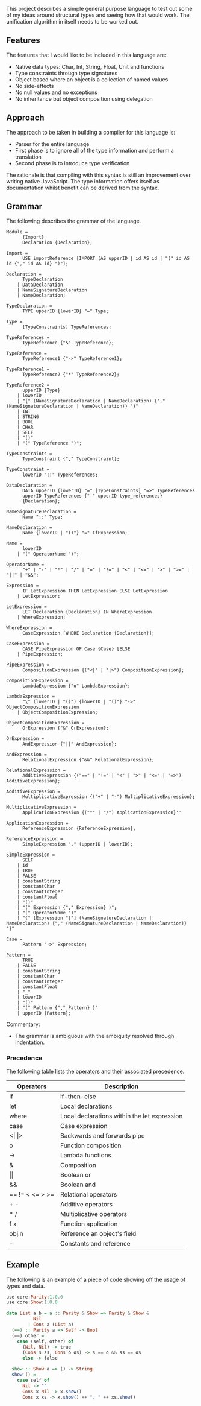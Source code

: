 This project describes a simple general purpose language to test out some of my ideas around structural types and seeing
how that would work.  The unification algorithm in itself needs to be worked out.
  

## Features

The features that I would like to be included in this language are:

- Native data types: Char, Int, String, Float, Unit and functions
- Type constraints through type signatures
- Object based where an object is a collection of named values
- No side-effects
- No null values and no exceptions
- No inheritance but object composition using delegation


## Approach

The approach to be taken in building a compiler for this language is:

- Parser for the entire language
- First phase is to ignore all of the type information and perform a translation
- Second phase is to introduce type verification

The rationale is that compiling with this syntax is still an improvement over writing native JavaScript.  The type 
information offers itself as documentation whilst benefit can be derived from the syntax.


## Grammar

The following describes the grammar of the language.

```text
Module = 
      {Import}
      Declaration {Declaration};

Import = 
      USE importReference [IMPORT (AS upperID | id AS id | "(" id AS id {"," id AS id} ")"];
      
Declaration = 
      TypeDeclaration 
    | DataDeclaration 
    | NameSignatureDeclaration 
    | NameDeclaration;

TypeDeclaration = 
      TYPE upperID {lowerID} "=" Type;
 
Type = 
      [TypeConstraints] TypeReferences;

TypeReferences = 
      TypeReference {"&" TypeReference};

TypeReference = 
      TypeReference1 {"->" TypeReference1};
    
TypeReference1 = 
      TypeReference2 {"*" TypeReference2};
    
TypeReference2 = 
      upperID {Type}
    | lowerID
    | "{" (NameSignatureDeclaration | NameDeclaration) {"," (NameSignatureDeclaration | NameDeclaration)} "}"
    | INT
    | STRING
    | BOOL
    | CHAR
    | SELF
    | "()"
    | "(" TypeReference ")";

TypeConstraints = 
      TypeConstraint {"," TypeConstraint};

TypeConstraint = 
      lowerID "::" TypeReferences;

DataDeclaration = 
      DATA upperID {lowerID} "=" [TypeConstraints] "=>" TypeReferences 
      upperID TypeReferences {"|" upperID type_references}
      {Declaration};

NameSignatureDeclaration = 
      Name "::" Type;

NameDeclaration = 
      Name {lowerID | "()"} "=" IfExpression;

Name =
      lowerID
    | "(" OperatorName ")";
    
OperatorName =
      "+" | "-" | "*" | "/" | "=" | "!=" | "<" | "<=" | ">" | ">=" | "||" | "&&";
      
Expression = 
      IF LetExpression THEN LetExpression ELSE LetExpression
    | LetExpression;
    
LetExpression =
      LET Declaration {Declaration} IN WhereExpression
    | WhereExpression;
    
WhereExpression =
      CaseExpression [WHERE Declaration {Declaration}];
      
CaseExpression =
      CASE PipeExpression OF Case {Case} [ELSE 
    | PipeExpression;
    
PipeExpression =
      CompositionExpression {("<|" | "|>") CompositionExpression};
      
CompositionExpression =
      LambdaExpression {"o" LambdaExpression};
      
LambdaExpression =
      "\" (lowerID | "()") {lowerID | "()"} "->" ObjectCompositionExpression
    | ObjectCompositionExpression;

ObjectCompositionExpression =
      OrExpression {"&" OrExpression};
    
OrExpression =
      AndExpression {"||" AndExpression};
      
AndExpression = 
      RelationalExpression {"&&" RelationalExpression};
      
RelationalExpression =
      AdditiveExpression {("==" | "!=" | "<" | ">" | "<=" | "=>") AdditiveExpression};
      
AdditiveExpression =
      MultiplicativeExpression {("+" | "-") MultiplicativeExpression};
       
MultiplicativeExpression =
      ApplicationExpression {("*" | "/") ApplicationExpression}''

ApplicationExpression =
      ReferenceExpression {ReferenceExpression};
      
ReferenceExpression =
      SimpleExpression "." (upperID | lowerID);
      
SimpleExpression =
      SELF
    | id
    | TRUE
    | FALSE
    | constantString
    | constantChar
    | constantInteger
    | constantFloat
    | "()"
    | "(" Expression {"," Expression} )";
    | "(" OperatorName ")"
    | "{" [Expression "|"] (NameSignatureDeclaration | NameDeclaration) {"," (NameSignatureDeclaration | NameDeclaration)} "}"
    
Case =
      Pattern "->" Expression;
      
Pattern =
      TRUE
    | FALSE
    | constantString
    | constantChar
    | constantInteger
    | constantFloat
    | "_"
    | lowerID
    | "()"
    | "(" Pattern {"," Pattern} )"
    | upperID {Pattern};
```

Commentary:

* The grammar is ambiguous with the ambiguity resolved through indentation.


### Precedence

The following table lists the operators and their associated precedence.

| Operators | Description |
|-----------|-------------|
| if        | if-then-else |
| let       | Local declarations |
| where     | Local declarations within the let expression |
| case      | Case expression |
| <\| \|> | Backwards and forwards pipe |
| o | Function composition |
| -> | Lambda functions |
| & | Composition |
| \|\| | Boolean or |
| && | Boolean and |
| == != < <= > >= | Relational operators |
| + - | Additive operators |
| * / | Multiplicative operators |
| f x | Function application |
| obj.n | Reference an object's field |
| - | Constants and reference |


## Example

The following is an example of a piece of code showing off the usage of types and data.

```haskell
use core:Parity:1.0.0
use core:Show:1.0.0

data List a b = a :: Parity & Show => Parity & Show &
          Nil
        | Cons a (List a) 
  (==) :: Parity a => Self -> Bool
  (==) other =
    case (self, other) of
      (Nil, Nil) -> true
      (Cons s ss, Cons o os) -> s == o && ss == os
      else -> false

  show :: Show a => () -> String
  show () =
    case self of
      Nil -> ""
      Cons x Nil -> x.show()
      Cons x xs -> x.show() ++ ", " ++ xs.show()
```
